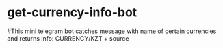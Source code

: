 # get-currency-info-bot


#This mini telegram bot catches message with name of certain currencies and returns info: CURRENCY/KZT + source
